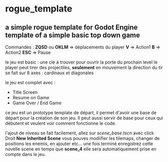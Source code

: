 # rogue_template
a simple rogue template for Godot Engine 
template of a simple basic top down game
-
Commandes :
 **ZQSD** ou **OKLM**  => déplacements du player
 **V** => Action1
 **B** => Action2
**ESC** => Pause

le jeu est basic : une clé à trouver pour ouvrir la porte du prochain level
le player peut tirer des projectiles, **seulement** en mouvement 
la direction du tir se fait sur 8 axes : cardinaux et diagonales

le jeu est complet avec :

- Title Screen
- Resume on Game
- Game Over / End Game

ce jeu est un prototype template de départ, il permet d'avoir une base de départ pour la création de son jeu. Il peut aussi servir de base pour ceux qui débutent et veulent voir comment fonctionne le code. 

l'ajout de niveau se fait facilement, allez sur *scene_base.tscn* avec click Droit **New Inherited Scene** vous pouves modiifier les tilemaps, changer de positions les enemis, en ajouter etc... une fois terminé enregistrez cette novelle scene en temps que **scene_4** elle sera automatiquement prise en compte dans le jeu.
